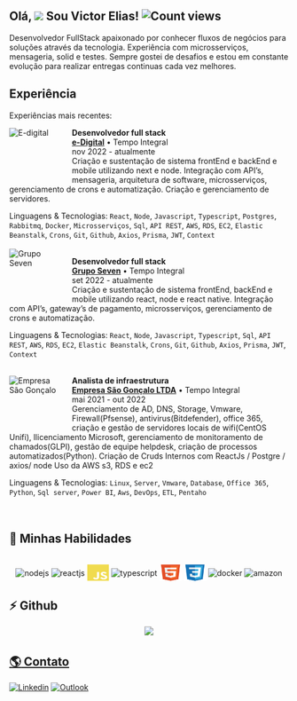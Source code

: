 ## Olá, <img src="https://media.giphy.com/media/hvRJCLFzcasrR4ia7z/giphy.gif" width="25px"> Sou Victor Elias! ![Count views](https://komarev.com/ghpvc/?username=svvictorelias&color=blue&style=flat-square)

Desenvolvedor FullStack apaixonado por conhecer fluxos de negócios para soluções através da tecnologia. Experiência com microsserviços, mensageria, solid e testes. Sempre gostei de desafios e estou em constante evolução para realizar entregas continuas cada vez melhores.

## Experiência

Experiências mais recentes:


[<img  style="margin-right: 15px;" align="left" height="98PX"  width="98PX" alt="E-digital" src="https://media.licdn.com/dms/image/D4D0BAQGOhaMPs15StQ/company-logo_200_200/0/1680528460687?e=1709769600&v=beta&t=Z4XNl3SwNd-VtAVmRVZitzz90qvFNCoZlxM8dRCcd6Q"/>](https://www.edigitalfullcommerce.com.br/)

**Desenvolvedor full stack** \
[**e-Digital**](https://www.edigitalfullcommerce.com.br/) • Tempo Integral \
nov 2022 - atualmente\
Criação e sustentação de sistema frontEnd e backEnd e mobile utilizando next
e node. Integração com API’s, mensageria, arquitetura de software,
microsserviços, gerenciamento de crons e automatização. Criação e
gerenciamento de servidores.

Linguagens & Tecnologias: `React`, `Node`, `Javascript`, `Typescript`, `Postgres`, `Rabbitmq`, `Docker`, `Microsserviços`, `Sql`, `API REST`, `AWS`, `RDS`, `EC2`, `Elastic Beanstalk`, `Crons`, `Git`, `Github`, `Axios`, `Prisma`, `JWT`, `Context` \
<br/>
[<img  style="margin-right: 15px;" align="left" height="98PX"  width="98PX" alt="Grupo Seven" src="https://media.licdn.com/dms/image/D4D0BAQHgSiQ_39O9Rw/company-logo_200_200/0/1689003745136/grupogomespires_logo?e=1709769600&v=beta&t=TFkS2Inmy0IG1e1rLyYnTEpn_2jDKURwg0ShokzALYw"/>](https://gruposeven.app/)

**Desenvolvedor full stack** \
[**Grupo Seven**](https://gruposeven.app/) • Tempo Integral \
set 2022 - atualmente\
Criação e sustentação de sistema frontEnd, backEnd e mobile utilizando react, node e react native. Integração com API’s, gateway’s de pagamento, microsserviços, gerenciamento de crons e automatização. 

Linguagens & Tecnologias: `React`, `Node`, `Javascript`, `Typescript`, `Sql`, `API REST`, `AWS`, `RDS`, `EC2`, `Elastic Beanstalk`, `Crons`, `Git`, `Github`, `Axios`, `Prisma`, `JWT`, `Context` \
<br/>

[<img  style="margin-right: 15px;" align="left" height="98PX"  width="98PX" alt="Empresa São Gonçalo" src="https://media.licdn.com/dms/image/C4D0BAQHP0LM-GfKW7w/company-logo_200_200/0/1631356505385/saogoncalo_logo?e=1709769600&v=beta&t=KGOCGanMCATn80pfu34Ab9-vjZIwz2pM6ovLR-Pq7GE"/>](https://www.empsaogoncalo.com/)

**Analista de infraestrutura** \
[**Empresa São Gonçalo LTDA**](https://www.empsaogoncalo.com/) • Tempo Integral \
mai 2021 - out 2022\
Gerenciamento de AD, DNS, Storage, Vmware, Firewall(Pfsense), antivirus(Bitdefender), office 365, criação e gestão de servidores locais de wifi(CentOS Unifi), llicenciamento Microsoft, gerenciamento de monitoramento de chamados(GLPI), gestão de equipe helpdesk, criação de processos automatizados(Python). Criação de Cruds Internos com ReactJs / Postgre / axios/ node
Uso da AWS s3, RDS e ec2

Linguagens & Tecnologias: `Linux`, `Server`, `Vmware`, `Database`, `Office 365`, `Python`, `Sql server`, `Power BI`, `Aws`, `DevOps`, `ETL`, `Pentaho` \
<br/>
<br/>

## :rocket: Minhas Habilidades

<div align="center"><br>
  <img align="center" alt="nodejs" height="30" width="40" src="https://cdn.jsdelivr.net/gh/devicons/devicon/icons/nodejs/nodejs-original.svg">
  <img align="center" alt="reactjs" height="30" width="40" src="https://cdn.jsdelivr.net/gh/devicons/devicon/icons/react/react-original.svg">
  <img align="center" alt="javascript" height="30" width="40" src="https://raw.githubusercontent.com/devicons/devicon/master/icons/javascript/javascript-plain.svg">
  <img align="center" alt="typescript" height="30" width="40" src="https://cdn.jsdelivr.net/gh/devicons/devicon/icons/typescript/typescript-original.svg">
  <img align="center" alt="HTML" height="30" width="40" src="https://raw.githubusercontent.com/devicons/devicon/master/icons/html5/html5-original.svg">
  <img align="center" alt="CSS" height="30" width="40" src="https://raw.githubusercontent.com/devicons/devicon/master/icons/css3/css3-original.svg"> 
  <img align="center" alt="docker" height="30" width="40" src="https://cdn.jsdelivr.net/gh/devicons/devicon/icons/docker/docker-plain-wordmark.svg">
  <img align="center" alt="amazon" height="30" width="40" src="https://cdn.jsdelivr.net/gh/devicons/devicon/icons/amazonwebservices/amazonwebservices-original.svg">
</div>


## :zap: Github

<div align="center">
  <a href="https://www.linkedin.com/in/svvictorelias/" target="_blank">
  <img height="160em" src="https://github-readme-stats.vercel.app/api/top-langs/?username=svvictorelias&layout=compact&langs_count=7&theme=github_dark&locale=pt-br"/>
</div>

## :earth_americas: Contato

<div>
  <span><a href="https://www.linkedin.com/in/svvictorelias//" target="_blank" ><img src="https://img.shields.io/badge/LinkedIn-0077B5?style=for-the-badge&logo=linkedin&logoColor=white" alt="Linkedin" ></a></span>
  <span><a href="mailto:svvictorelias@gmail.com" target="_blank" ><img src="https://img.shields.io/badge/Gmail-D14836?style=for-the-badge&logo=gmail&logoColor=white" alt="Outlook" ></a></span>
</div>

